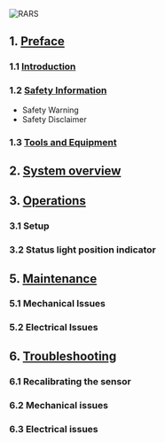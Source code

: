 ![RARS](assets/Board1.jpg)

## 1. [Preface](rars_preface.md)
### 1.1 [Introduction](rars_preface.md#introduction)
### 1.2 [Safety Information](rars_preface.md#safety_information)
* Safety Warning
* Safety Disclaimer
### 1.3 [Tools and Equipment](rars_preface.md#tools_and_equipment)

## 2. [System overview](rars_overview.md)

## 3. [Operations](rars_operations.md)

### 3.1 Setup

### 3.2 Status light position indicator

## 5. [Maintenance](rars_maintenance.md)
### 5.1 Mechanical Issues
### 5.2 Electrical Issues

## 6. [Troubleshooting](rars_troubleshooting.md)
### 6.1 Recalibrating the sensor
### 6.2 Mechanical issues
### 6.3 Electrical issues

